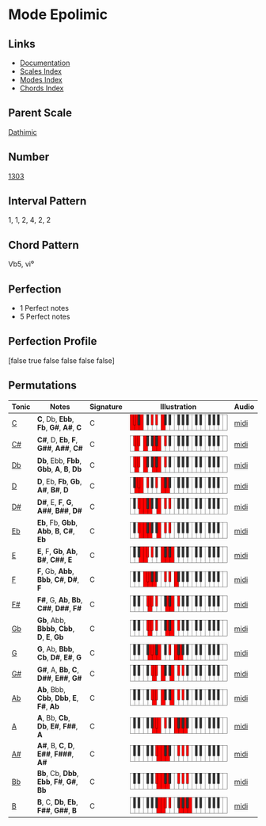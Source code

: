 # Mode Epolimic

## Links

- [Documentation](README.md)
- [Scales Index](Scales.md)
- [Modes Index](Modes.md)
- [Chords Index](Chords.md)

## Parent Scale

[Dathimic](ScaleDathimic.md)

## Number

[1303](https://ianring.com/musictheory/scales/1303)

## Interval Pattern

1, 1, 2, 4, 2, 2

## Chord Pattern

Vb5, vi⁰

## Perfection

- 1 Perfect notes
- 5 Perfect notes

## Perfection Profile

[false true false false false false]

## Permutations

| Tonic | Notes | Signature | Illustration | Audio |
|-------|-------|-----------|--------------|-------|
| [C](ModeCNaturalEpolimic.md) | **C**, Db, **Ebb**, **Fb**, **G#**, **A#**, **C** | C | ![CNaturalEpolimic](ModeCNaturalEpolimic.png) | [midi](https://github.com/edipermadi/music/blob/main/docs/ModeCNaturalEpolimic.mid?raw=true) |
| [C#](ModeCSharpEpolimic.md) | **C#**, D, **Eb**, **F**, **G##**, **A##**, **C#** | C | ![CSharpEpolimic](ModeCSharpEpolimic.png) | [midi](https://github.com/edipermadi/music/blob/main/docs/ModeCSharpEpolimic.mid?raw=true) |
| [Db](ModeDFlatEpolimic.md) | **Db**, Ebb, **Fbb**, **Gbb**, **A**, **B**, **Db** | C | ![DFlatEpolimic](ModeDFlatEpolimic.png) | [midi](https://github.com/edipermadi/music/blob/main/docs/ModeDFlatEpolimic.mid?raw=true) |
| [D](ModeDNaturalEpolimic.md) | **D**, Eb, **Fb**, **Gb**, **A#**, **B#**, **D** | C | ![DNaturalEpolimic](ModeDNaturalEpolimic.png) | [midi](https://github.com/edipermadi/music/blob/main/docs/ModeDNaturalEpolimic.mid?raw=true) |
| [D#](ModeDSharpEpolimic.md) | **D#**, E, **F**, **G**, **A##**, **B##**, **D#** | C | ![DSharpEpolimic](ModeDSharpEpolimic.png) | [midi](https://github.com/edipermadi/music/blob/main/docs/ModeDSharpEpolimic.mid?raw=true) |
| [Eb](ModeEFlatEpolimic.md) | **Eb**, Fb, **Gbb**, **Abb**, **B**, **C#**, **Eb** | C | ![EFlatEpolimic](ModeEFlatEpolimic.png) | [midi](https://github.com/edipermadi/music/blob/main/docs/ModeEFlatEpolimic.mid?raw=true) |
| [E](ModeENaturalEpolimic.md) | **E**, F, **Gb**, **Ab**, **B#**, **C##**, **E** | C | ![ENaturalEpolimic](ModeENaturalEpolimic.png) | [midi](https://github.com/edipermadi/music/blob/main/docs/ModeENaturalEpolimic.mid?raw=true) |
| [F](ModeFNaturalEpolimic.md) | **F**, Gb, **Abb**, **Bbb**, **C#**, **D#**, **F** | C | ![FNaturalEpolimic](ModeFNaturalEpolimic.png) | [midi](https://github.com/edipermadi/music/blob/main/docs/ModeFNaturalEpolimic.mid?raw=true) |
| [F#](ModeFSharpEpolimic.md) | **F#**, G, **Ab**, **Bb**, **C##**, **D##**, **F#** | C | ![FSharpEpolimic](ModeFSharpEpolimic.png) | [midi](https://github.com/edipermadi/music/blob/main/docs/ModeFSharpEpolimic.mid?raw=true) |
| [Gb](ModeGFlatEpolimic.md) | **Gb**, Abb, **Bbbb**, **Cbb**, **D**, **E**, **Gb** | C | ![GFlatEpolimic](ModeGFlatEpolimic.png) | [midi](https://github.com/edipermadi/music/blob/main/docs/ModeGFlatEpolimic.mid?raw=true) |
| [G](ModeGNaturalEpolimic.md) | **G**, Ab, **Bbb**, **Cb**, **D#**, **E#**, **G** | C | ![GNaturalEpolimic](ModeGNaturalEpolimic.png) | [midi](https://github.com/edipermadi/music/blob/main/docs/ModeGNaturalEpolimic.mid?raw=true) |
| [G#](ModeGSharpEpolimic.md) | **G#**, A, **Bb**, **C**, **D##**, **E##**, **G#** | C | ![GSharpEpolimic](ModeGSharpEpolimic.png) | [midi](https://github.com/edipermadi/music/blob/main/docs/ModeGSharpEpolimic.mid?raw=true) |
| [Ab](ModeAFlatEpolimic.md) | **Ab**, Bbb, **Cbb**, **Dbb**, **E**, **F#**, **Ab** | C | ![AFlatEpolimic](ModeAFlatEpolimic.png) | [midi](https://github.com/edipermadi/music/blob/main/docs/ModeAFlatEpolimic.mid?raw=true) |
| [A](ModeANaturalEpolimic.md) | **A**, Bb, **Cb**, **Db**, **E#**, **F##**, **A** | C | ![ANaturalEpolimic](ModeANaturalEpolimic.png) | [midi](https://github.com/edipermadi/music/blob/main/docs/ModeANaturalEpolimic.mid?raw=true) |
| [A#](ModeASharpEpolimic.md) | **A#**, B, **C**, **D**, **E##**, **F###**, **A#** | C | ![ASharpEpolimic](ModeASharpEpolimic.png) | [midi](https://github.com/edipermadi/music/blob/main/docs/ModeASharpEpolimic.mid?raw=true) |
| [Bb](ModeBFlatEpolimic.md) | **Bb**, Cb, **Dbb**, **Ebb**, **F#**, **G#**, **Bb** | C | ![BFlatEpolimic](ModeBFlatEpolimic.png) | [midi](https://github.com/edipermadi/music/blob/main/docs/ModeBFlatEpolimic.mid?raw=true) |
| [B](ModeBNaturalEpolimic.md) | **B**, C, **Db**, **Eb**, **F##**, **G##**, **B** | C | ![BNaturalEpolimic](ModeBNaturalEpolimic.png) | [midi](https://github.com/edipermadi/music/blob/main/docs/ModeBNaturalEpolimic.mid?raw=true) |
